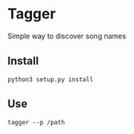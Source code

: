 # Tagger

Simple way to discover song names

## Install

```
python3 setup.py install
```

## Use

```
tagger --p /path
```
